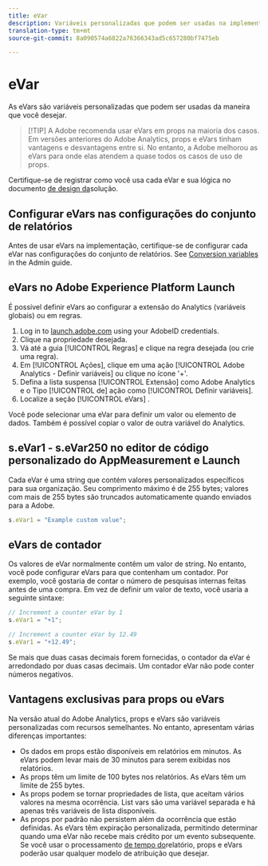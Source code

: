 ```yaml
---
title: eVar
description: Variáveis personalizadas que podem ser usadas na implementação.
translation-type: tm+mt
source-git-commit: 8a090574a6822a76366343ad5c657280bf7475eb

---
```



# eVar

As eVars são variáveis personalizadas que podem ser usadas da maneira que você desejar.

> [!TIP] A Adobe recomenda usar eVars em props na maioria dos casos. Em versões anteriores do Adobe Analytics, props e eVars tinham vantagens e desvantagens entre si. No entanto, a Adobe melhorou as eVars para onde elas atendem a quase todos os casos de uso de props.

Certifique-se de registrar como você usa cada eVar e sua lógica no documento [de design da](../../prepare/solution-design.md)solução.

## Configurar eVars nas configurações do conjunto de relatórios

Antes de usar eVars na implementação, certifique-se de configurar cada eVar nas configurações do conjunto de relatórios. See [Conversion variables](/help/admin/admin/conversion-var-admin/conversion-var-admin.md) in the Admin guide.

## eVars no Adobe Experience Platform Launch

É possível definir eVars ao configurar a extensão do Analytics (variáveis globais) ou em regras.

1. Log in to [launch.adobe.com](https://launch.adobe.com) using your AdobeID credentials.
2. Clique na propriedade desejada.
3. Vá até a guia [!UICONTROL Regras] e clique na regra desejada (ou crie uma regra).
4. Em [!UICONTROL Ações], clique em uma ação [!UICONTROL Adobe Analytics - Definir variáveis] ou clique no ícone &#39;+&#39;.
5. Defina a lista suspensa [!UICONTROL Extensão] como Adobe Analytics e o Tipo [!UICONTROL de] ação como [!UICONTROL Definir variáveis].
6. Localize a seção [!UICONTROL eVars] .

Você pode selecionar uma eVar para definir um valor ou elemento de dados. Também é possível copiar o valor de outra variável do Analytics.

## s.eVar1 - s.eVar250 no editor de código personalizado do AppMeasurement e Launch

Cada eVar é uma string que contém valores personalizados específicos para sua organização. Seu comprimento máximo é de 255 bytes; valores com mais de 255 bytes são truncados automaticamente quando enviados para a Adobe.

```js
s.eVar1 = "Example custom value";
```

## eVars de contador

Os valores de eVar normalmente contêm um valor de string. No entanto, você pode configurar eVars para que contenham um contador. Por exemplo, você gostaria de contar o número de pesquisas internas feitas antes de uma compra. Em vez de definir um valor de texto, você usaria a seguinte sintaxe:

```js
// Increment a counter eVar by 1
s.eVar1 = "+1";

// Increment a counter eVar by 12.49
s.eVar1 = "+12.49";
```

Se mais que duas casas decimais forem fornecidas, o contador da eVar é arredondado por duas casas decimais. Um contador eVar não pode conter números negativos.

## Vantagens exclusivas para props ou eVars

Na versão atual do Adobe Analytics, props e eVars são variáveis personalizadas com recursos semelhantes. No entanto, apresentam várias diferenças importantes:

* Os dados em props estão disponíveis em relatórios em minutos. As eVars podem levar mais de 30 minutos para serem exibidas nos relatórios.
* As props têm um limite de 100 bytes nos relatórios. As eVars têm um limite de 255 bytes.
* As props podem se tornar propriedades de lista, que aceitam vários valores na mesma ocorrência. List vars são uma variável separada e há apenas três variáveis de lista disponíveis.
* As props por padrão não persistem além da ocorrência que estão definidas. As eVars têm expiração personalizada, permitindo determinar quando uma eVar não recebe mais crédito por um evento subsequente. Se você usar o processamento [de tempo do](../../../components/vrs/vrs-report-time-processing.md)relatório, props e eVars poderão usar qualquer modelo de atribuição que desejar.
